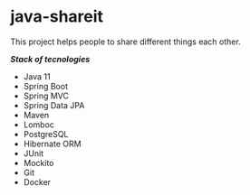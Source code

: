 # java-shareit
This project helps people to share different things each other.

***Stack of tecnologies***
- Java 11
- Spring Boot
- Spring MVC
- Spring Data JPA
- Maven 
- Lomboc 
- PostgreSQL
- Hibernate ORM
- JUnit
- Mockito
- Git
- Docker
